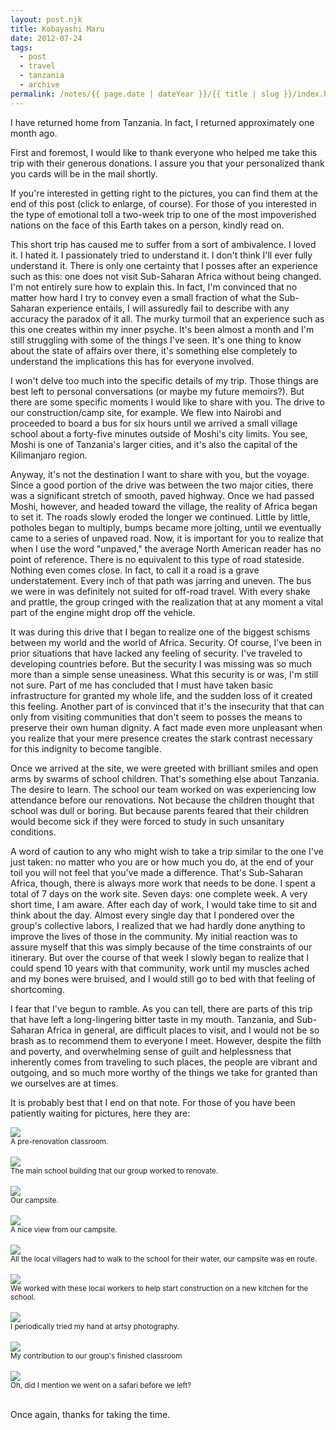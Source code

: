 ```yaml
---
layout: post.njk
title: Kobayashi Maru
date: 2012-07-24
tags:
  - post
  - travel
  - tanzania
  - archive
permalink: /notes/{{ page.date | dateYear }}/{{ title | slug }}/index.html
---
```


I have returned home from Tanzania. In fact, I returned approximately one month ago.

First and foremost, I would like to thank everyone who helped me take this trip with their generous donations. I assure you that your personalized thank you cards will be in the mail shortly.

If you're interested in getting right to the pictures, you can find them at the end of this post (click to enlarge, of course). For those of you interested in the type of emotional toll a two-week trip to one of the most impoverished nations on the face of this Earth takes on a person, kindly read on.

This short trip has caused me to suffer from a sort of ambivalence. I loved it. I hated it. I passionately tried to understand it. I don't think I'll ever fully understand it. There is only one certainty that I posses after an experience such as this: one does not visit Sub-Saharan Africa without being changed. I'm not entirely sure how to explain this. In fact, I'm convinced that no matter how hard I try to convey even a small fraction of what the Sub-Saharan experience entails, I will assuredly fail to describe with any accuracy the paradox of it all. The murky turmoil that an experience such as this one creates within my inner psyche. It's been almost a month and I'm still struggling with some of the things I've seen. It's one thing to know about the state of affairs over there, it's something else completely to understand the implications this has for everyone involved.

I won't delve too much into the specific details of my trip. Those things are best left to personal conversations (or maybe my future memoirs?). But there are some specific moments I would like to share with you. The drive to our construction/camp site, for example. We flew into Nairobi and proceeded to board a bus for six hours until we arrived a small village school about a forty-five minutes outside of Moshi's city limits. You see, Moshi is one of Tanzania's larger cities, and it's also the capital of the Kilimanjaro region.

Anyway, it's not the destination I want to share with you, but the voyage. Since a good portion of the drive was between the two major cities, there was a significant stretch of smooth, paved highway. Once we had passed Moshi, however, and headed toward the village, the reality of Africa began to set it. The roads slowly eroded the longer we continued. Little by little, potholes began to multiply, bumps became more jolting, until we eventually came to a series of unpaved road. Now, it is important for you to realize that when I use the word "unpaved," the average North American reader has no point of reference. There is no equivalent to this type of road stateside. Nothing even comes close. In fact, to call it a road is a grave understatement. Every inch of that path was jarring and uneven. The bus we were in was definitely not suited for off-road travel. With every shake and prattle, the group cringed with the realization that at any moment a vital part of the engine might drop off the vehicle.

It was during this drive that I began to realize one of the biggest schisms between my world and the world of Africa. Security. Of course, I've been in prior situations that have lacked any feeling of security. I've traveled to developing countries before. But the security I was missing was so much more than a simple sense uneasiness. What this security is or was, I'm still not sure. Part of me has concluded that I must have taken basic infrastructure for granted my whole life, and the sudden loss of it created this feeling. Another part  of is convinced that it's the insecurity that that can only from visiting communities that don't seem to posses the means to preserve their own human dignity. A fact made even more unpleasant when  you realize that your mere presence creates the stark contrast necessary for this indignity to become tangible.

Once we arrived at the site, we were greeted with brilliant smiles and open arms by swarms of school children. That's something else about Tanzania. The desire to learn. The school our team worked on was experiencing low attendance before our renovations. Not because the children thought that school was dull or boring. But because parents feared that their children would become sick if they were forced to study in such unsanitary conditions.

A word of caution to any who might wish to take a trip similar to the one I've just taken: no matter who you are or how much you do, at the end of your toil you will not feel that you've made a difference. That's Sub-Saharan Africa, though, there is always more work that needs to be done. I spent a total of 7 days on the work site. Seven days: one complete week. A very short time, I am aware. After each day of work, I would take time to sit and think about the day. Almost every single day that I pondered over the group's collective labors, I realized that we had hardly done anything to improve the lives of those in the community. My initial reaction was to assure myself that this was simply because of the time constraints of our itinerary. But over the course of that week I slowly began to realize that I could spend 10 years with that community, work until my muscles ached and my bones were bruised, and I would still go to bed with that feeling of shortcoming.

I fear that I've begun to ramble. As you can tell, there are parts of this trip that have left a long-lingering bitter taste in my mouth. Tanzania, and Sub-Saharan Africa in general, are difficult places to visit, and I would not be so brash as to recommend them to everyone I meet. However, despite the filth and poverty, and overwhelming sense of guilt and helplessness that inherently comes from traveling to such places, the people are vibrant and outgoing, and so much more worthy of the things we take for granted than we ourselves are at times.

It is probably best that I end on that note. For those of you have been patiently waiting for pictures, here they are:

<div><img src="/img/blog-archive/maru-1.jpg" class="blog-pic container" /></div>
<div class="center-text"><small>A pre-renovation classroom.</small></div><br />

<div><img src="/img/blog-archive/maru-2.jpg" class="blog-pic container" /></div>
<div class="center-text"><small>The main school building that our group worked to renovate.</small></div><br />

<div><img src="/img/blog-archive/maru-3.jpg" class="blog-pic container" /></div>
<div class="center-text"><small>Our campsite.</small></div><br />

<div><img src="/img/blog-archive/maru-4.jpg" class="blog-pic container" /></div>
<div class="center-text"><small>A nice view from our campsite.</small></div><br />

<div><img src="/img/blog-archive/maru-5.jpg" class="blog-pic container" /></div>
<div class="center-text"><small>All the local villagers had to walk to the school for
their water, our campsite was en route.</small></div><br />

<div><img src="/img/blog-archive/maru-6.jpg" class="blog-pic container" /></div>
<div class="center-text"><small>We worked with these local workers to help start
construction on a new kitchen for the school.</small></div><br />

<div><img src="/img/blog-archive/maru-7.jpg" class="blog-pic container" /></div>
<div class="center-text"><small>I periodically tried my hand at
artsy photography.</small></div><br />

<div><img src="/img/blog-archive/maru-8.jpg" class="blog-pic container" /></div>
<div class="center-text"><small>My contribution to our group's
finished classroom</small></div><br />

<div><img src="/img/blog-archive/maru-9.jpg" class="blog-pic container" /></div>
<div class="center-text"><small>Oh, did I mention we went on a safari before we left?
</small></div><br />

Once again, thanks for taking the time.
